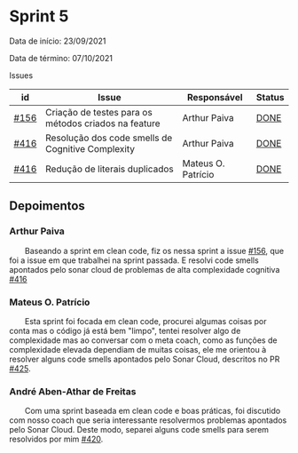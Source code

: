# Sprint 5

Data de início: 23/09/2021

Data de término: 07/10/2021

Issues

| id                                                                      | Issue                                                | Responsável  | Status                                                                |
| ----------------------------------------------------------------------- | ---------------------------------------------------- | ------------ | --------------------------------------------------------------------- |
| [#156](https://github.com/external-secrets/external-secrets/issues/156) | Criação de testes para os métodos criados na feature | Arthur Paiva | [DONE](https://github.com/external-secrets/external-secrets/pull/329) |
| [#416](https://github.com/external-secrets/external-secrets/issues/416) | Resolução dos code smells de Cognitive Complexity    | Arthur Paiva | [DONE](https://github.com/external-secrets/external-secrets/pull/421) |
| [#416](https://github.com/external-secrets/external-secrets/issues/416) | Redução de literais duplicados | Mateus O. Patrício | [DONE](https://github.com/external-secrets/external-secrets/pull/420) |

## Depoimentos

### Arthur Paiva

&emsp;&emsp;Baseando a sprint em clean code, fiz os nessa sprint a issue [#156](https://github.com/external-secrets/external-secrets/issues/156), que foi a issue em que trabalhei na sprint passada. E resolvi code smells apontados pelo sonar cloud de problemas de alta complexidade cognitiva [#416](https://github.com/external-secrets/external-secrets/issues/416)


### Mateus O. Patrício


&emsp;&emsp;Esta sprint foi focada em clean code, procurei algumas coisas por conta mas o código já está bem "limpo", tentei resolver algo de complexidade mas ao conversar com o meta coach, como as funções de complexidade elevada dependiam de muitas coisas, ele me orientou à resolver alguns code smells apontados pelo Sonar Cloud, descritos no PR [#425](https://github.com/external-secrets/external-secrets/pull/425).


### André Aben-Athar de Freitas


&emsp;&emsp;Com uma sprint baseada em clean code e boas práticas, foi discutido com nosso coach que seria interessante resolvermos problemas apontados pelo Sonar Cloud. Deste modo, separei alguns code smells para serem resolvidos por mim  [#420](https://github.com/external-secrets/external-secrets/pull/420).
